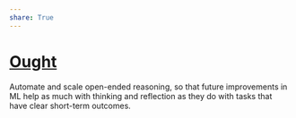 ```yaml
---
share: True
---
```

# [Ought](https://ought.org/)
Automate and scale open-ended reasoning, so that future improvements in ML help as much with thinking and reflection as they do with tasks that have clear short-term outcomes.
